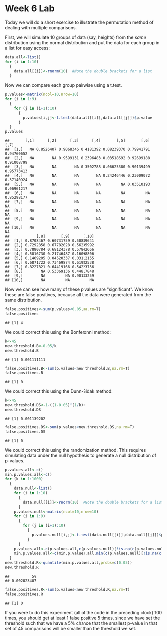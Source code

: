Week 6 Lab
=============
  
Today we will do a short exercise to illustrate the permutation method of dealing with multiple comparisons.

First, we will simulate 10 groups of data (say, heights) from the *same* distribution using the normal distribution and put the data for each group in a list for easy access:


```r
data.all<-list()
for (i in 1:10)
  {
    data.all[[i]]<-rnorm(10)  #Note the double brackets for a list
  }
```

Now we can compare each group pairwise using a t.test.


```r
p.values<-matrix(ncol=10,nrow=10)
for (i in 1:9)
  {
    for (j in (i+1):10)
      {
        p.values[i,j]<-t.test(data.all[[i]],data.all[[j]])$p.value 
      }
  }
p.values
```

```
##       [,1]      [,2]      [,3]      [,4]       [,5]       [,6]       [,7]
##  [1,]   NA 0.8526407 0.9068346 0.4181392 0.08239370 0.79941791 0.94760652
##  [2,]   NA        NA 0.9599131 0.2396483 0.03518692 0.92699188 0.91008799
##  [3,]   NA        NA        NA 0.3502788 0.06625380 0.90139499 0.95773413
##  [4,]   NA        NA        NA        NA 0.24246446 0.23009072 0.37140924
##  [5,]   NA        NA        NA        NA         NA 0.03510193 0.06961217
##  [6,]   NA        NA        NA        NA         NA         NA 0.85298177
##  [7,]   NA        NA        NA        NA         NA         NA         NA
##  [8,]   NA        NA        NA        NA         NA         NA         NA
##  [9,]   NA        NA        NA        NA         NA         NA         NA
## [10,]   NA        NA        NA        NA         NA         NA         NA
##            [,8]       [,9]      [,10]
##  [1,] 0.8708467 0.60731759 0.50889641
##  [2,] 0.7292858 0.67782028 0.56235992
##  [3,] 0.7880784 0.68124378 0.57842666
##  [4,] 0.5816730 0.21746487 0.16098806
##  [5,] 0.1469205 0.04520337 0.03112155
##  [6,] 0.6871722 0.73469874 0.61982538
##  [7,] 0.8227821 0.64419166 0.54223736
##  [8,]        NA 0.53369136 0.44817848
##  [9,]        NA         NA 0.90133259
## [10,]        NA         NA         NA
```

Now we can see how many of these p.values are "significant". We know these are false positives, because all the data were generated from the same distribution.


```r
false.positives<-sum(p.values<0.05,na.rm=T)
false.positives
```

```
## [1] 4
```

We could correct this using the Bonferonni method:


```r
k<-45
new.threshold.B<-0.05/k
new.threshold.B
```

```
## [1] 0.001111111
```

```r
false.positives.B<-sum(p.values<new.threshold.B,na.rm=T)
false.positives.B
```

```
## [1] 0
```

We could correct this using the Dunn-Sidak method:


```r
k<-45
new.threshold.DS<-1-((1-0.05)^(1/k))
new.threshold.DS
```

```
## [1] 0.001139202
```

```r
false.positives.DS<-sum(p.values<new.threshold.DS,na.rm=T)
false.positives.DS
```

```
## [1] 0
```

We could correct this using the randomization method. This requires simulating data under the null hypothesis to generate a null distribution of p-values.



```r
p.values.all<-c()
min.p.values.all<-c()
for (k in 1:1000)
  {
    data.null<-list()
    for (i in 1:10)
      {
        data.null[[i]]<-rnorm(10)  #Note the double brackets for a list
      }
    p.values.null<-matrix(ncol=10,nrow=10)
    for (i in 1:9)
      {
        for (j in (i+1):10)
          {
            p.values.null[i,j]<-t.test(data.null[[i]],data.null[[j]])$p.value 
          }
      }
    p.values.all<-c(p.values.all,c(p.values.null)[!is.na(c(p.values.null))])
    min.p.values.all<-c(min.p.values.all,min(c(p.values.null)[!is.na(c(p.values.null))]))
  }
new.threshold.R<-quantile(min.p.values.all,probs=c(0.05))
new.threshold.R
```

```
##          5% 
## 0.002023407
```

```r
false.positives.R<-sum(p.values<new.threshold.R,na.rm=T)
false.positives.R
```

```
## [1] 0
```

If you were to do this experiment (all of the code in the preceding clock) 100 times, you should get at least 1 false positive 5 times, since we have set the threshold such that we have a 5% chance that the smallest p-value in that set of 45 comparisons will be smaller than the threshold we set.
